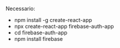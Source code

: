 Necessario:
- npm install -g create-react-app
- npx create-react-app firebase-auth-app
- cd firebase-auth-app
- npm install firebase
